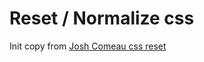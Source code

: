 # Reset / Normalize css

Init copy from [Josh Comeau css reset](https://www.joshwcomeau.com/css/custom-css-reset/)